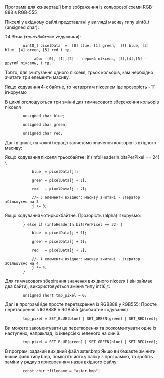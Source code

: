 Програма для конвертації bmp зображення із кольорової схеми RGB-888 в RGB-555

Пікселі у вхідному файлі представлені у вигляді масиву типу uint8_t (unsigned char):

24 бітне (трьохбайтове кодування):


			uint8_t pixelData  =  [0] blue, [1] green,  [2] blue, [3] blue, [4] green, [5] red і тд.

				 або:  [0], [1],[2] -  перший піксель, [3],[4],[5] - другий піксель, і тд.
     
Тобто, для зчитування одного пікселя, трьох кольорів, нам необхідно зчитати три елементи масиву.

Якщо кодування 4-х байтне, то четвертим пікселем іде прозорість - її ігноруємо

В циклі оголошуються три змінні для тимчасового збереження кольорів пікселя

			unsigned char blue;
   
			unsigned char green;
   
			unsigned char red;
   
Далі в циклі, на кожні ітерації записуємо значення кольорів із вхідного масиву:

Якщо кодування пікселя трьохбайтне:
			if (infoHeaderIn.bitsPerPixel == 24) {
   
				blue  = pixelData[j];
    
				green = pixelData[j + 1];
    
				red   = pixelData[j + 2];
    
				//~ 3 елементи вхідного масиву зчитані - ітератор збільшуємо на 3
				j += 3;
Якщо кодування чотирьохбайтне. Прозорість (alpha) ігноруємо:

			} else if (infoHeaderIn.bitsPerPixel == 32) {
   
				blue  = pixelData[j + 0];
    
				green = pixelData[j + 1];
    
				red   = pixelData[j + 2];
    
				//~ 4 елементи вхідного масиву зчитані - ітератор збільшуємо на 4
				j += 4;
			}

Для тимчасового зберігання значення вихідного пікселя ( він займає два байти), використовується змінна типу int16_t:


			unsigned short tmp_pixel = 0;


Далі в програмі йде просте перетворення із RGB888 у RGB555:
Просте перетворення з RGB888 в RGB555 (двобайтне кодування) 

			tmp_pixel = SET_BLUE(blue) | SET_GREEN(green) | SET_RED(red);
   
Ви можете закоментувати це перетворення та розкоментувати одне із наступних, наприклад, із інверсією зеленого на синій:

			tmp_pixel = SET_BLUE(green) | SET_GREEN(blue) | SET_RED(red);


В програмі заданий вихідний файл aster.bmp
Якщо ви бажаєте змінити інший файл типу bmp, помістіть його у папку з програмою, та зробіть заміни у рядку з присвоєнням назви вхідного файлу:

			const char *filename = "aster.bmp";
